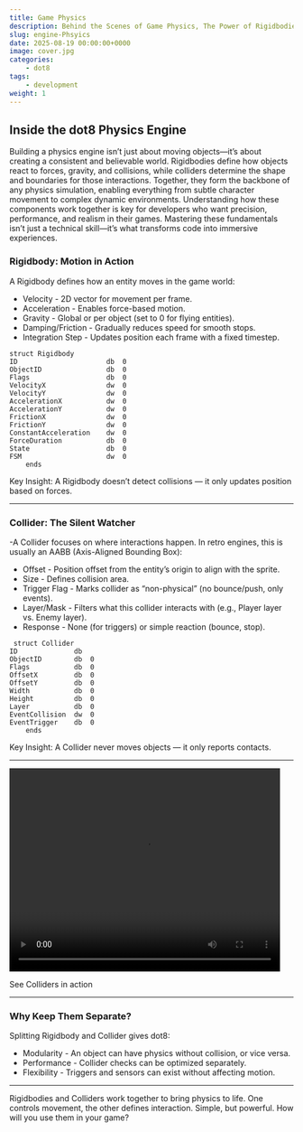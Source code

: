 ```yaml
---
title: Game Physics
description: Behind the Scenes of Game Physics, The Power of Rigidbodies and Colliders.
slug: engine-Phsyics
date: 2025-08-19 00:00:00+0000
image: cover.jpg
categories:
    - dot8
tags:
    - development
weight: 1     
---
```


## Inside the dot8 Physics Engine ##

Building a physics engine isn’t just about moving objects—it’s about creating a consistent and believable world. Rigidbodies define how objects react to forces, gravity, and collisions, while colliders determine the shape and boundaries for those interactions. Together, they form the backbone of any physics simulation, enabling everything from subtle character movement to complex dynamic environments. Understanding how these components work together is key for developers who want precision, performance, and realism in their games. Mastering these fundamentals isn’t just a technical skill—it’s what transforms code into immersive experiences.

### Rigidbody: Motion in Action ###

A Rigidbody defines how an entity moves in the game world:

- Velocity - 2D vector for movement per frame.
- Acceleration - Enables force-based motion.
- Gravity - Global or per object (set to 0 for flying entities).
- Damping/Friction - Gradually reduces speed for smooth stops.
- Integration Step - Updates position each frame with a fixed timestep.

```text
struct Rigidbody
ID                      db  0
ObjectID                db  0
Flags                   db  0
VelocityX               dw  0
VelocityY               dw  0
AccelerationX           dw  0
AccelerationY           dw  0
FrictionX               dw  0
FrictionY               dw  0
ConstantAcceleration    dw  0
ForceDuration           db  0
State                   db  0
FSM                     dw  0
    ends

```

Key Insight: A Rigidbody doesn’t detect collisions — it only updates position based on forces.

---

### Collider: The Silent Watcher ###

-A Collider focuses on where interactions happen. In retro engines, this is usually an AABB (Axis-Aligned Bounding Box):

- Offset - Position offset from the entity’s origin to align with the sprite.
- Size - Defines collision area.
- Trigger Flag - Marks collider as “non-physical” (no bounce/push, only events).
- Layer/Mask - Filters what this collider interacts with (e.g., Player layer vs. Enemy layer).
- Response - None (for triggers) or simple reaction (bounce, stop).

```text
 struct Collider
ID              db  
ObjectID        db  0
Flags           db  0
OffsetX         db  0
OffsetY         db  0
Width           db  0
Height          db  0
Layer           db  0
EventCollision  dw  0
EventTrigger    db  0
    ends
```

Key Insight: A Collider never moves objects — it only reports contacts.

---

<video src="colliders.mp4" width="480" height="360" controls></video>

See Colliders in action

---

### Why Keep Them Separate? ###
Splitting Rigidbody and Collider gives dot8:

- Modularity - An object can have physics without collision, or vice versa.
- Performance - Collider checks can be optimized separately.
- Flexibility - Triggers and sensors can exist without affecting motion.

---

Rigidbodies and Colliders work together to bring physics to life. One controls movement, the other defines interaction. Simple, but powerful. How will you use them in your game?